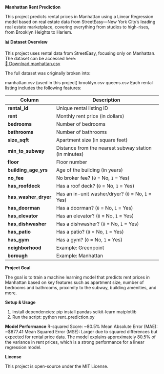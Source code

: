 **Manhattan Rent Prediction**

This project predicts rental prices in Manhattan using a Linear Regression model based on real estate data from StreetEasy—New York City’s leading real estate marketplace, covering everything from studios to high-rises, from Brooklyn Heights to Harlem.

**📊 Dataset Overview**

This project uses rental data from StreetEasy, focusing only on Manhattan.  
The dataset can be accessed here:  
[📂 Download manhattan.csv](https://raw.githubusercontent.com/sonnynomnom/Codecademy-Machine-Learning-Fundamentals/master/StreetEasy/manhattan.csv)

The full dataset was originally broken into:

manhattan.csv (used in this project)
brooklyn.csv
queens.csv
Each rental listing includes the following features:

| Column              | Description |
|---------------------|------------|
| **rental_id**      | Unique rental listing ID |
| **rent**           | Monthly rent price (in dollars) |
| **bedrooms**       | Number of bedrooms |
| **bathrooms**      | Number of bathrooms |
| **size_sqft**      | Apartment size (in square feet) |
| **min_to_subway**  | Distance from the nearest subway station (in minutes) |
| **floor**          | Floor number |
| **building_age_yrs** | Age of the building (in years) |
| **no_fee**         | No broker fee? (`0` = No, `1` = Yes) |
| **has_roofdeck**   | Has a roof deck? (`0` = No, `1` = Yes) |
| **has_washer_dryer** | Has an in-unit washer/dryer? (`0` = No, `1` = Yes) |
| **has_doorman**    | Has a doorman? (`0` = No, `1` = Yes) |
| **has_elevator**   | Has an elevator? (`0` = No, `1` = Yes) |
| **has_dishwasher** | Has a dishwasher? (`0` = No, `1` = Yes) |
| **has_patio**      | Has a patio? (`0` = No, `1` = Yes) |
| **has_gym**        | Has a gym? (`0` = No, `1` = Yes) |
| **neighborhood**   | Example: Greenpoint |
| **borough**        | Example: Manhattan |



**Project Goal**

The goal is to train a machine learning model that predicts rent prices in Manhattan based on key features such as apartment size, number of bedrooms and bathrooms, proximity to the subway, building amenities, and more.

**Setup & Usage**

1. Install dependencies:
pip install pandas scikit-learn matplotlib
2. Run the script:
python rent_prediction.py

**Model Performance**
R-squared Score: ~80.5%
Mean Absolute Error (MAE): ~$877.41
Mean Squared Error (MSE): Larger due to squared differences but expected for rental price data.
The model explains approximately 80.5% of the variance in rent prices, which is a strong performance for a linear regression model.

**License**

This project is open-source under the MIT License.

